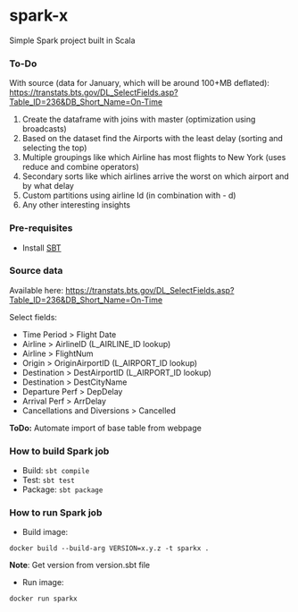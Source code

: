 # spark-x
Simple Spark project built in Scala

### To-Do
With source (data for January, which will be around 100+MB deflated):
https://transtats.bts.gov/DL_SelectFields.asp?Table_ID=236&DB_Short_Name=On-Time

1. Create the dataframe with joins with master (optimization using broadcasts)
1. Based on the dataset find the Airports with the least delay (sorting and selecting the top)
1. Multiple groupings like which Airline has most flights to New York (uses reduce and combine operators)
1. Secondary sorts like which airlines arrive the worst on which airport and by what delay
1. Custom partitions using airline Id (in combination with - d)
1. Any other interesting insights

### Pre-requisites
* Install [SBT](https://www.scala-sbt.org/download.html)

### Source data
Available here: https://transtats.bts.gov/DL_SelectFields.asp?Table_ID=236&DB_Short_Name=On-Time

Select fields:
* Time Period > Flight Date
* Airline > AirlineID (L_AIRLINE_ID lookup)
* Airline > FlightNum
* Origin > OriginAirportID (L_AIRPORT_ID lookup)
* Destination > DestAirportID (L_AIRPORT_ID lookup)
* Destination > DestCityName
* Departure Perf > DepDelay
* Arrival Perf > ArrDelay
* Cancellations and Diversions > Cancelled

**ToDo:** Automate import of base table from webpage

### How to build Spark job
* Build: `sbt compile`
* Test: `sbt test`
* Package: `sbt package`

### How to run Spark job
* Build image:
```
docker build --build-arg VERSION=x.y.z -t sparkx .
```
**Note**: Get version from version.sbt file

* Run image:
```
docker run sparkx
```
